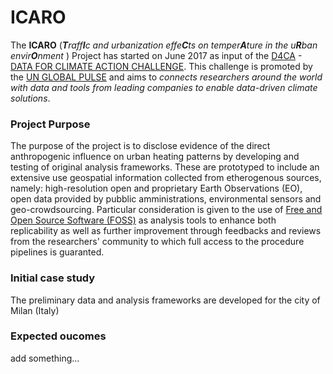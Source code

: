 # ICARO  

The **ICARO** (_**T**raff**I**c and urbanization effe**C**ts on temper**A**ture in the u**R**ban envir**O**nment_ ) Project has started on June 2017 as input of the [D4CA] - [DATA FOR CLIMATE ACTION CHALLENGE]. This challenge is promoted by the [UN GLOBAL PULSE] and aims to _connects researchers around the world with data and tools from leading companies to enable data-driven climate solutions_.

### Project Purpose
The purpose of the project is to disclose evidence of the direct anthropogenic influence on urban heating patterns by developing and testing of original analysis frameworks. These are prototyped to include an extensive use geospatial information collected from etherogenous sources, namely: high-resolution open and proprietary Earth Observations (EO), open data provided by pubblic amministrations, environmental sensors and geo-crowdsourcing. Particular consideration is given to the use of [Free and Open Source Software (FOSS)] as analysis tools to enhance both replicability as well as further improvement through feedbacks and reviews from the researchers' community to which full access to the procedure pipelines is  guaranted. 

### Initial case study
The preliminary data and analysis frameworks are developed for the city of Milan (Italy)

### Expected oucomes



[D4CA]: <https://twitter.com/search?q=%23D4CA&src=typd>
[DATA FOR CLIMATE ACTION CHALLENGE]: <http://www.dataforclimateaction.org>
[UN GLOBAL PULSE]: <http://www.unglobalpulse.org>
[Free and Open Source Software (FOSS)]: <https://www.fsf.org>
add something...

